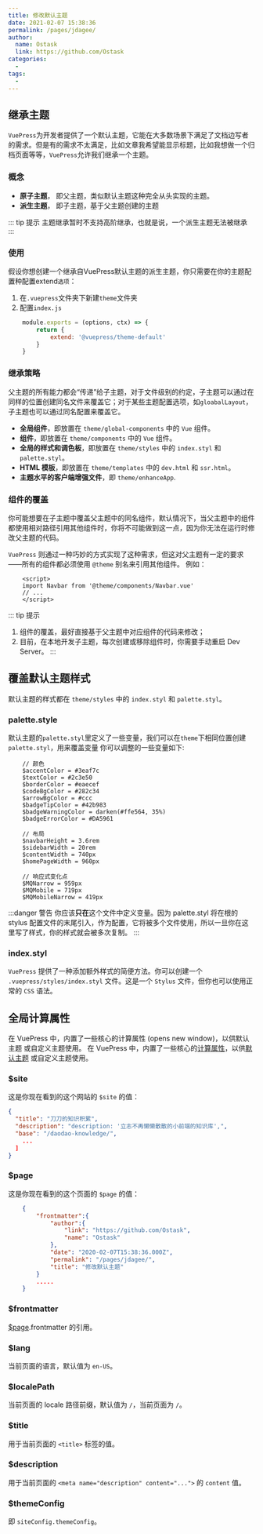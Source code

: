 ```yaml
---
title: 修改默认主题
date: 2021-02-07 15:38:36
permalink: /pages/jdagee/
author: 
  name: Ostask
  link: https://github.com/Ostask
categories:
  -
tags:
  - 
---
```

## 继承主题
`VuePress`为开发者提供了一个默认主题，它能在大多数场景下满足了文档边写者的需求。但是有的需求不太满足，比如文章我希望能显示标题，比如我想做一个归档页面等等，`VuePress`允许我们继承一个主题。

### 概念
- **原子主题**，
  即父主题，类似默认主题这种完全从头实现的主题。
- **派生主题**，
  即子主题，基于父主题创建的主题

::: tip 提示
主题继承暂时不支持高阶继承，也就是说，一个派生主题无法被继承
:::    

### 使用
假设你想创建一个继承自VuePress默认主题的派生主题，你只需要在你的主题配置种配置extend`选项`：
1. 在`.vuepress`文件夹下新建`theme`文件夹
2. 配置`index.js`
```js
    module.exports = (options, ctx) => {
        return {
            extend: '@vuepress/theme-default'
        }
    }
```

### 继承策略
父主题的所有能力都会“传递”给子主题，对于文件级别的约定，子主题可以通过在同样的位置创建同名文件来覆盖它；对于某些主题配置选项，如`gloabalLayout`，子主题也可以通过同名配置来覆盖它。
- **全局组件**，即放置在 `theme/global-components` 中的 `Vue` 组件。
- **组件**，即放置在 `theme/components` 中的 `Vue` 组件。
- **全局的样式和调色板**，即放置在 `theme/styles` 中的 `index.styl` 和 `palette.styl`。
- **HTML 模板**，即放置在 `theme/templates` 中的 `dev.html` 和 `ssr.html`。
- **主题水平的客户端增强文件**，即 `theme/enhanceApp`.

### 组件的覆盖
你可能想要在子主题中覆盖父主题中的同名组件，默认情况下，当父主题中的组件都使用相对路径引用其他组件时，你将不可能做到这一点，因为你无法在运行时修改父主题的代码。

`VuePress` 则通过一种巧妙的方式实现了这种需求，但这对父主题有一定的要求——所有的组件都必须使用 `@theme` 别名来引用其他组件。
例如：
```vue
    <script>
    import Navbar from '@theme/components/Navbar.vue'
    // ...
    </script>
```
::: tip 提示
1. 组件的覆盖，最好直接基于父主题中对应组件的代码来修改；
2. 目前，在本地开发子主题，每次创建或移除组件时，你需要手动重启 Dev Server。
:::

## 覆盖默认主题样式
默认主题的样式都在 `theme/styles` 中的 `index.styl` 和 `palette.styl`。
### palette.style
默认主题的`palette.styl`里定义了一些变量，我们可以在`theme`下相同位置创建`palette.styl`，用来覆盖变量
你可以调整的一些变量如下:
```stylus
    // 颜色
    $accentColor = #3eaf7c
    $textColor = #2c3e50
    $borderColor = #eaecef
    $codeBgColor = #282c34
    $arrowBgColor = #ccc
    $badgeTipColor = #42b983
    $badgeWarningColor = darken(#ffe564, 35%)
    $badgeErrorColor = #DA5961

    // 布局
    $navbarHeight = 3.6rem
    $sidebarWidth = 20rem
    $contentWidth = 740px
    $homePageWidth = 960px

    // 响应式变化点
    $MQNarrow = 959px
    $MQMobile = 719px
    $MQMobileNarrow = 419px
```

:::danger 警告
你应该**只在**这个文件中定义变量。因为 palette.styl 将在根的 stylus 配置文件的末尾引入，作为配置，它将被多个文件使用，所以一旦你在这里写了样式，你的样式就会被多次复制。
:::

### index.styl
`VuePress` 提供了一种添加额外样式的简便方法。你可以创建一个 `.vuepress/styles/index.styl` 文件。这是一个 `Stylus` 文件，但你也可以使用正常的 `CSS` 语法。

## 全局计算属性
在 VuePress 中，内置了一些核心的计算属性 (opens new window)，以供默认主题 或自定义主题使用。
在 VuePress 中，内置了一些核心的[计算属性](https://cn.vuejs.org/v2/guide/computed.html#%E8%AE%A1%E7%AE%97%E5%B1%9E%E6%80%A7)，以供[默认主题](../theme/default-theme-config.md) 或自定义主题使用。

### $site

这是你现在看到的这个网站的 `$site` 的值：

``` json
{
  "title": "刀刀的知识积累",
  "description": "description: '立志不再懒懒散散的小前端的知识库',",
  "base": "/daodao-knowledge/",
    ...
  ]
}
```

### $page

这是你现在看到的这个页面的 `$page` 的值：

``` json
    {
        "frontmatter":{
            "author":{
                "link": "https://github.com/Ostask",
                "name": "Ostask"
            },
            "date": "2020-02-07T15:38:36.000Z",
            "permalink": "/pages/jdagee/",
            "title": "修改默认主题"
        }
        .....
    }
```

### $frontmatter

[$page](#page).frontmatter 的引用。

### $lang

当前页面的语言，默认值为 `en-US`。


### $localePath

当前页面的 locale 路径前缀，默认值为 `/`，当前页面为 `/`。


### $title

用于当前页面的 `<title>` 标签的值。

### $description

用于当前页面的 `<meta name="description" content="...">` 的 `content` 值。

### $themeConfig

即 `siteConfig.themeConfig`。
